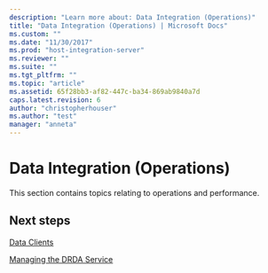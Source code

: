 ```yaml
---
description: "Learn more about: Data Integration (Operations)"
title: "Data Integration (Operations) | Microsoft Docs"
ms.custom: ""
ms.date: "11/30/2017"
ms.prod: "host-integration-server"
ms.reviewer: ""
ms.suite: ""
ms.tgt_pltfrm: ""
ms.topic: "article"
ms.assetid: 65f28bb3-af82-447c-ba34-869ab9840a7d
caps.latest.revision: 6
author: "christopherhouser"
ms.author: "test"
manager: "anneta"
---
```

# Data Integration (Operations)
This section contains topics relating to operations and performance.  
  
## Next steps
 [Data Clients](../core/data-clients-operations.md)  
  
 [Managing the DRDA Service](../core/service-for-drda-operations.md)  
